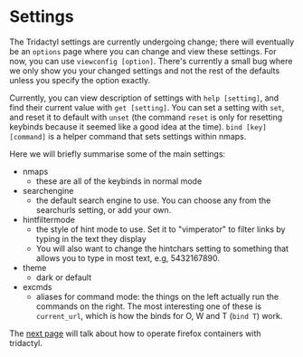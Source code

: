 # Settings

The Tridactyl settings are currently undergoing change; there will eventually be an `options` page where you can change and view these settings. For now, you can use `viewconfig [option]`. There's currently a small bug where we only show you your changed settings and not the rest of the defaults unless you specify the option exactly.

Currently, you can view description of settings with `help [setting]`, and find their current value with `get [setting]`. You can set a setting with `set`, and reset it to default with `unset` (the command `reset` is only for resetting keybinds because it seemed like a good idea at the time). `bind [key] [command]` is a helper command that sets settings within nmaps.

Here we will briefly summarise some of the main settings:

-   nmaps
    -   these are all of the keybinds in normal mode
-   searchengine
    -   the default search engine to use. You can choose any from the searchurls setting, or add your own.
-   hintfiltermode
    -   the style of hint mode to use. Set it to "vimperator" to filter links by typing in the text they display
    -   You will also want to change the hintchars setting to something that allows you to type in most text, e.g, 5432167890.
-   theme
    -   dark or default
-   excmds
    -   aliases for command mode: the things on the left actually run the commands on the right. The most interesting one of these is `current_url`, which is how the binds for O, W and T (`bind T`) work.

The [next page](./6-containers.html) will talk about how to operate firefox containers with tridactyl. <a href='./4-command_mode.html' rel="prev"></a>
